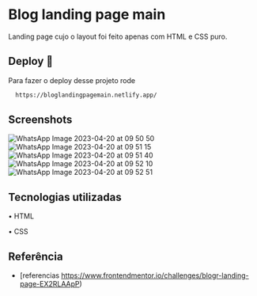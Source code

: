 # Blog landing page main

Landing page cujo o layout foi feito apenas com HTML e CSS puro.


## Deploy 🚀

Para fazer o deploy desse projeto rode

```bash
  https://bloglandingpagemain.netlify.app/
```


## Screenshots

![WhatsApp Image 2023-04-20 at 09 50 50](https://user-images.githubusercontent.com/124107620/233372350-a51726fb-6143-4448-b459-067ea20e7974.jpeg)
![WhatsApp Image 2023-04-20 at 09 51 15](https://user-images.githubusercontent.com/124107620/233372378-ff7d010b-66c4-4f76-bdc3-56e1be9d2894.jpeg)
![WhatsApp Image 2023-04-20 at 09 51 40](https://user-images.githubusercontent.com/124107620/233372411-e2bf4eb5-c339-4e9d-b7fc-5e50a3bfbd94.jpeg)
![WhatsApp Image 2023-04-20 at 09 52 10](https://user-images.githubusercontent.com/124107620/233372440-219a0822-d461-404b-a263-7fce816300a2.jpeg)
![WhatsApp Image 2023-04-20 at 09 52 51](https://user-images.githubusercontent.com/124107620/233372473-008c5e43-5008-4332-b5bf-c692aee49e57.jpeg)


## Tecnologias utilizadas

•	HTML

•	CSS


## Referência

 - [referencias https://www.frontendmentor.io/challenges/blogr-landing-page-EX2RLAApP)


